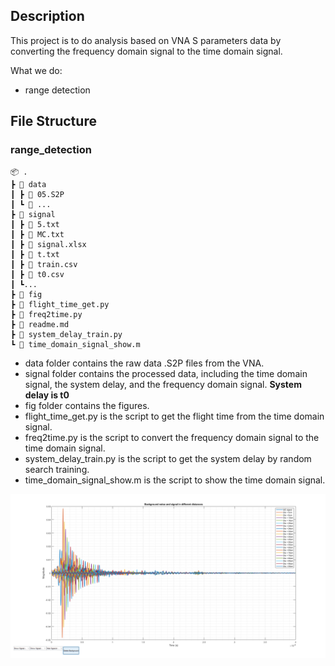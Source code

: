 ## Description

This project is to do analysis based on VNA S parameters data by converting the frequency domain signal to the time domain signal. 

What we do:

* range detection

## File Structure

### range_detection
```
📦 .
┣ 📂 data
┃ ┣ 📄 05.S2P
┃ ┗ 📄 ...
┣ 📂 signal
┃ ┣ 📄 5.txt
┃ ┣ 📄 MC.txt
┃ ┣ 📄 signal.xlsx
┃ ┣ 📄 t.txt
┃ ┣ 📄 train.csv
┃ ┣ 📄 t0.csv
┃ ┗...
┣ 📂 fig
┣ 📄 flight_time_get.py
┣ 📄 freq2time.py
┣ 📄 readme.md
┣ 📄 system_delay_train.py
┗ 📄 time_domain_signal_show.m
```

* data folder contains the raw data .S2P files from the VNA.
* signal folder contains the processed data, including the time domain signal, the system delay, and the frequency domain signal. **System delay is t0**
* fig folder contains the figures.
* flight_time_get.py is the script to get the flight time from the time domain signal.
* freq2time.py is the script to convert the frequency domain signal to the time domain signal.
* system_delay_train.py is the script to get the system delay by random search training.
* time_domain_signal_show.m is the script to show the time domain signal.


![all signal](./range_detection/fig/all.png)
